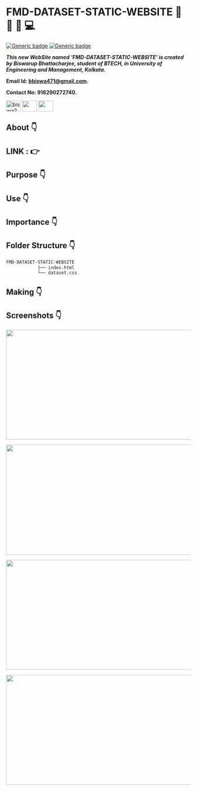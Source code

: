 # FMD-DATASET-STATIC-WEBSITE :star_struck: :memo: :file_folder: :computer:

[![Generic badge](https://img.shields.io/badge/advance-html5-red)](https://shields.io/) [![Generic badge](https://img.shields.io/badge/advance-css3-green)](https://shields.io/) 

***This new WebSite named 'FMD-DATASET-STATIC-WEBSITE' is created by Biswarup Bhattacharjee, student of BTECH, in University of Engineering and Management, Kolkata.***

**Email Id: bbiswa471@gmail.com.** 

**Contact No: 916290272740.** 

<p align="left">
<a href="https://www.facebook.com/profile.php?id=100070395300810" target="blank"><img align="center" src="https://cdn.jsdelivr.net/npm/simple-icons@3.0.1/icons/facebook.svg" alt="biswa2210" height="30" width="40" /></a>
<a href="https://instagram.com/biswarup2210" target="blank"><img align="center" src="https://cdn.jsdelivr.net/npm/simple-icons@3.0.1/icons/instagram.svg" alt="" height="30" width="40" /></a>
<a href="https://github.com/biswa2210/biswa2210" target="blank"><img align="center" src="https://cdn.jsdelivr.net/npm/simple-icons@3.0.1/icons/github.svg" alt="" height="30" width="40" /></a>
</p>

## About :point_down: 

<div align="justified">
  
   
</div>
 
## LINK : :point_right: 

## Purpose :point_down:

<div align="justified">


</div>

## Use :point_down:

<div align="justified">


</div>      
       
## Importance :point_down:

<div align="justified">
  

</div>

## Folder Structure :point_down:
```bash
FMD-DATASET-STATIC-WEBSITE
            ├── index.html
            └── dataset.css
```

## Making :point_down:

<div align="justified">
  


</div>

## Screenshots :point_down: 

<div align="center">

<a href="pics/todo1.PNG"><img src="pics/md1.PNG" width="800" height= "300"></a> 
  
<a href="pics/todo2.PNG"><img src="pics/md2.PNG" width="800" height= "300"></a>
 
<a href="pics/todo3.PNG"><img src="pics/md3.PNG" width="800" height= "300"></a> 
  
<a href="pics/todo4.PNG"><img src="pics/md4.PNG" width="800" height= "300"></a>
  
</div>







